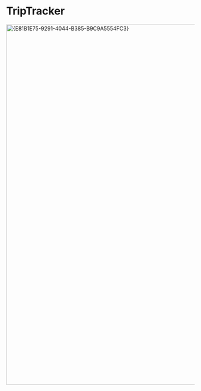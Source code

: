 # TripTracker



<img width="960" alt="{E81B1E75-9291-4044-B385-B9C9A5554FC3}" src="https://github.com/user-attachments/assets/f3a3dbe9-88b8-4faa-beff-4f83aac8032d" />
